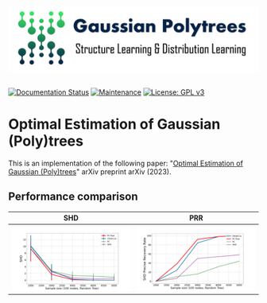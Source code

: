 <img align="left" src="docs/logo.png"> &nbsp; &nbsp;

[![Documentation Status](https://readthedocs.org/projects/ansicolortags/badge/?version=latest)](http://ansicolortags.readthedocs.io/?badge=latest)
[![Maintenance](https://img.shields.io/badge/Maintained%3F-yes-green.svg)](https://GitHub.com/Naereen/StrapDown.js/graphs/commit-activity)
[![License: GPL v3](https://img.shields.io/badge/License-GPLv3-blue.svg)](https://www.gnu.org/licenses/gpl-3.0)
                                                               
# Optimal Estimation of Gaussian (Poly)trees

 This is an implementation of the following paper:
 "[Optimal Estimation of Gaussian (Poly)trees]()" arXiv preprint arXiv (2023).

## Performance comparison
SHD        | PRR
:--------------------------------------------------------------------:|:-----------------------------------------------------------------------------------:
<img width="400" alt="characterization" src="/docs/gaussian_100_shd.png" >  |  <img width="400" alt="characterization" src="/docs/gaussian_100_prr.png" >
